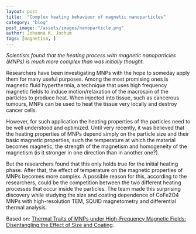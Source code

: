 ```yaml
---
layout: post
title:  "Complex heating behaviour of magnetic nanoparticles"
category: "blog"
post_image: "/assets/images/nanoparticle.png" 
author: Johanna K. Jochum  
tags: [magnetism, ]  
---
```

*Scientists found that the heating process with magnetic nanoparticles (MNPs) is much more complex than was initially thought.*

Researchers have been investigating MNPs with the hope to someday apply them for many useful purposes. Among the most promising ones is magnetic fluid hyperthermia,  a technique that uses high frequency magnetic fields to induce motion/relaxation of the macrospin of the particles to produce heat. When injected into tissue, such as cancerous tumours, MNPs can be used to heat the tissue very locally and destroy cancer cells.

 However, for such application the heating properties of the particles need to be well understood and optimized. 
Until very recently, it was believed that the heating properties of MNPs depend simply on the particle size and their basic magnetic properties, such the temperature at which the material becomes magnetic, the strength of the magnetism and homogeneity of the magnetism (is it stronger in one direction than in another one?).

But the researchers found that this only holds true for the initial heating phase.  After that,  the effect of temperature on the magnetic properties of MNPs becomes more complex. 
A possible reason for this, according to the researchers, could be the competition between the two different heating processes that occur inside the particles. 
The team made this surprising discovery while studying the size and coating dependence of CoFe2O4 MNPs with high-resolution TEM, SQUID magnetometry and differential thermal analysis.

Based on: [Thermal Traits of MNPs under High-Frequency Magnetic Fields: Disentangling the Effect of Size and Coating](https://www.mdpi.com/2079-4991/11/3/797/htm).
